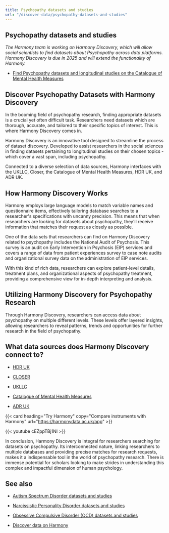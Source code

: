 ```yaml
---
title: Psychopathy datasets and studies
url: "/discover-data/psychopathy-datasets-and-studies"
---
```


## Psychopathy datasets and studies

*The Harmony team is working on Harmony Discovery, which will allow social scientists to find datasets about Psychopathy across data platforms. Harmony Discovery is due in 2025 and will extend the functionality of Harmony.*

* [Find Psychopathy datasets and longitudinal studies on the Catalogue of Mental Health Measures](https://www.cataloguementalhealth.ac.uk/?content=search&query=Topic:psychopathy)

## Discover Psychopathy Datasets with Harmony Discovery

In the booming field of psychopathy research, finding appropriate datasets is a crucial yet often difficult task. Researchers need datasets which are thorough, accurate, and tailored to their specific topics of interest. This is where Harmony Discovery comes in.

Harmony Discovery is an innovative tool designed to streamline the process of dataset discovery. Developed to assist researchers in the social sciences in finding datasets pertaining to longitudinal studies on their chosen topics - which cover a vast span, including psychopathy.

Connected to a diverse selection of data sources, Harmony interfaces with the UKLLC, Closer, the Catalogue of Mental Health Measures, HDR UK, and ADR UK.

## How Harmony Discovery Works

Harmony employs large language models to match variable names and questionnaire items, effectively tailoring database searches to a researcher's specifications with uncanny precision. This means that when researchers are looking for datasets about psychopathy, they'll receive information that matches their request as closely as possible.

One of the data sets that researchers can find on Harmony Discovery related to psychopathy includes the National Audit of Psychosis. This survey is an audit on Early Intervention in Psychosis (EIP) services and covers a range of data from patient experiences survey to case note audits and organizational survey data on the administration of EIP services.

With this kind of rich data, researchers can explore patient-level details, treatment plans, and organizational aspects of psychopathy treatment, providing a comprehensive view for in-depth interpreting and analysis.

## Utilizing Harmony Discovery for Psychopathy Research

Through Harmony Discovery, researchers can access data about psychopathy on multiple different levels. These levels offer layered insights, allowing researchers to reveal patterns, trends and opportunities for further research in the field of psychopathy.


## What data sources does Harmony Discovery connect to?

* [HDR UK](https://www.healthdatagateway.org/)

* [CLOSER](https://closer.ac.uk/)

* [UKLLC](https://explore.ukllc.ac.uk)

* [Catalogue of Mental Health Measures](https://www.cataloguementalhealth.ac.uk/)

* [ADR UK](https://www.adruk.org/data-access/data-catalogue/)

{{< card heading="Try Harmony" copy="Compare instruments with Harmony" url="https://harmonydata.ac.uk/app" >}}

{{< youtube cEZppTBj1NI >}}


In conclusion, Harmony Discovery is integral for researchers searching for datasets on psychopathy. Its interconnected nature, linking researchers to multiple databases and providing precise matches for research requests, makes it a indispensable tool in the world of psychopathy research. There is immense potential for scholars looking to make strides in understanding this complex and impactful dimension of human psychology.

## See also

* [Autism Spectrum Disorder datasets and studies](/discover-data/autism-spectrum-disorder-datasets-and-studies)

* [Narcissistic Personality Disorder datasets and studies](/discover-data/narcissistic-personality-disorder-datasets-and-studies)

* [Obsessive Compulsive Disorder (OCD) datasets and studies](/discover-data/obsessive-compulsive-disorder-ocd-datasets-and-studies)

* [Discover data on Harmony](/discover-data/)